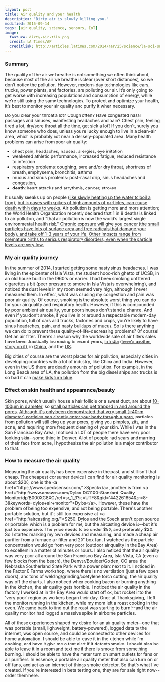 ```yaml
---
layout: post
title: Air quality and your health
description: "Dirty air is slowly killing you."
modified: 2015-09-14
tags: [air quality, science, sensors, IoT]
image:
  feature: dirty-air-thin.png
  credit: LA Times/AP
  creditlink: http://articles.latimes.com/2014/mar/25/science/la-sci-sn-air-pollution-deaths-world-health-organization-20140325
---
```


### Summary

The quality of the air we breathe is not something we often think about, because most of the air we breathe is clear (over short distances), so we don’t notice the pollution.  However, modern-day technologies like cars, trucks, power plants, and factories, are polluting our air.  It’s only going to get worse with increasing populations and consumption of energy, while we’re still using the same technologies.  To protect and optimize your health, it’s best to monitor your air quality and purify it when necessary.

Do you clear your throat a lot?  Cough often?  Have congested nasal passages and sinuses, manifesting headaches and pain?  Chest pain, feeling tired a lot, dry/sore throat all the time, get sick a lot?  If you don't, surely you know someone who does, unless you’re lucky enough to live in a clean-air area, which is probably not near a densely-populated area.  Many health problems can arise from poor air quality:
<ul>
<li>chest pain, headaches, nausea, allergies, eye irritation</li>
<li>weakened athletic performance, increased fatigue, reduced resistance to infection</li>
<li>respiratory problems: coughing, sore and/or dry throat, shortness of breath, emphysema, bronchitis, asthma</li>
<li>mucus and sinus problems: post-nasal drip, sinus headaches and congestion, </li>
<li><b>death</b>: heart attacks and arrythmia, cancer, strokes</li>
</ul>

It usually sneaks up on people (<a href="https://en.wikipedia.org/wiki/Boiling_frog">like slowly heating up the water to boil a frog</a>), <a href="http://www.stateoftheair.org/2013/health-risks/health-risks-particle.html"> but in cases with spikes of high amounts of particles, can cause death within days to weeks</a>.  Air pollution is getting more and more attention; the World Health Organization recently declared that 1 in 8 deaths is linked to air pollution, and "that air pollution is now the world’s largest single environmental health risk."  <a href="http://www.ncbi.nlm.nih.gov/pmc/articles/PMC1637679/">Chronic exposure will give you cancer (the small particles have lots of surface area and free radicals that damage your body), and take off 1-3 years of your life.</a>  <a href="http://www.stateoftheair.org/2013/health-risks/health-risks-particle.html">Other impacts range from premature births to serious respiratory disorders, even when the particle levels are very low.</a>

### My air quality journey

In the summer of 2014, I started getting some nasty sinus headaches.  I was living in the epicenter of Isla Vista, the student hood-rich ghetto of UCSB, in an old house built in the 1960's or earlier.  I had been smoking unfiltered cigarettes a bit (peer pressure to smoke in Isla Vista is overwhelming), and noticed the dust levels in my room seemed very high, although I never measured them.
In effect, what was causing my congestion and pain was poor air quality.  Of course, smoking is the absolute worst thing you can do for your air quality and respiratory health.  However, if this is compounded by poor ambient air quality, your poor sinuses don’t stand a chance.  And even if you don’t smoke, if you live in or around a respectable modern-day population, full of cars and trucks, factories and crops, you’re likely to have sinus headaches, pain, and nasty buildups of mucus.
So is there anything we can do to prevent these quality-of-life-decreasing problems?  Of course!  Get an air filter.  There’s a reason why the worldwide sale of air filters sales have been drastically increasing in recent years, <a href="http://qz.com/422266/indians-are-spending-millions-on-air-purifiers-but-do-they-really-work/">in India</a> (<a href="http://timesofindia.indiatimes.com/india/Soaring-pollution-pushes-up-sales-of-air-purifiers/articleshow/46160600.cms">here's another story on it</a>), in <a href="http://www.bloomberg.com/news/articles/2013-02-14/sharp-joins-panasonic-in-surge-of-china-sales-of-air-purifiers">China</a>, and the <a href="http://articles.chicagotribune.com/2004-10-25/business/0410250103_1_purifiers-high-tech-air-air-filter">US</a>.

Big cities of course are the worst places for air pollution, especially cities in developing countries with a lot of industry, like China and India.  However, even in the US there are deadly amounts of pollution.  For example, in the Long Beach area of LA, the pollution from the big diesel ships and trucks is so bad it can <a href="http://discovermagazine.com/2013/julyaug/19-californias-air-pollution-causes-asthma-allergies-and-premature-births">make kids turn blue</a>.

### Effect on skin health and appearance/beauty

Skin pores, which usually house a hair follicle or a sweat duct, are about <a href="http://www.ncbi.nlm.nih.gov/pmc/articles/PMC4337418/">10-100&#956;m in diameter</a>, so <a href="http://health.howstuffworks.com/skin-care/information/anatomy/skin-pores.htm">small particles can get trapped in and around the pores</a>.  <a href="https://en.wikipedia.org/wiki/Human_skin#Permeability">Although it's only been demonstrated that very small (~40nm diameter) particles can directly enter your body through a pore</a>, particles from pollution will still clog up your pores, giving you pimples, zits, and acne, and requiring more frequent cleaning of your skin.  While I was in the San Francisco Bay Area, I noticed a LOT of people there have very poor looking skin--some thing in Denver.  A lot of people had scars and marring of their face from acne, I hypothesize the air pollution is a major contributor to that.

### How to measure the air quality
Measuring the air quality has been expensive in the past, and still isn't that cheap.  The cheapest consumer device I can find for air quality monitoring is about $200, one is the <a href="https://www.specksensor.com/">Speck</a>, another is from <a href="http://www.amazon.com/Dylos-DC1100-Standard-Quality-Monitor/dp/B000XG8XCI/ref=sr_1_3?ie=UTF8&qid=1442261654&sr=8-3&keywords=dylos+air+monitor">Dylos</a>.  However, these have the problem of being too expensive, and not being portable.  There's another portable solution, but it's still too expensive at <a href="http://aircasting.org/">$250</a>.  Dylos and the Speck aren't open source or portable, which is a problem for me, but the aircasting device is--but it's just too expensive.  The price needs to be under $50, and preferably $20.  So I started marking my own devices and measuring, and made a cheap air purifier from a furnace air filter and 20" box fan.  I watched as the particle concentration would go from very poor (outdoor air quality in the Bay Area) to excellent in a matter of minutes or hours.  I also noticed that the air quality was very poor all around the San Francisco Bay Area, Isla Vista, CA (even a few blocks from the beach), the Denver/Boulder/Golden, CO area, the <a href="https://www.google.com/maps/place/Sutherland+Reservoir+State+Recreation+Area/@41.0988318,-101.1444594,13.25z/data=!4m2!3m1!1s0x0000000000000000:0x889496efaf5d6e5c">Nebraska Southerland State Park with a power plant next to it</a>.  I noticed in the Factor E Farms workshop, where there is no ventilation (just a few open doors), and tons of welding/grinding/acetylene torch cutting, the air quality was off the charts.  I also noticed when cooking bacon or burning anything in the kitchen, the air quality gets horrible.  I noticed the air quality in the factory I worked at in the Bay Area would start off ok, but rocket into the 'very poor' region as workers began their day.  Once at Thanksgiving, I left the monitor running in the kitchen, while my mom left a roast cooking in the oven.  We came back to find out the roast was starting to burn!--and the air quality monitor had logged a massive spike in airborne particles.

All of these experiences shaped my desire for an air quality meter--one that was portable (small, lightweight, battery-powered), logged data to the internet, was open source, and could be connected to other devices for home automation.  I should be able to leave it in the kitchen while I'm cooking, and have it give me a text alert if it detects smoke.  I should also be able to leave it in a room and text me if there is smoke from something burning.  I should be able to have the meter turn on smart outlets for fans or air purifiers. In essence, a portable air quality meter that also can turn on or off fans, and act as an internet of things smoke detector.  So that's what I've created.  If you're interested in beta testing one, they are for sale right now--order them here.